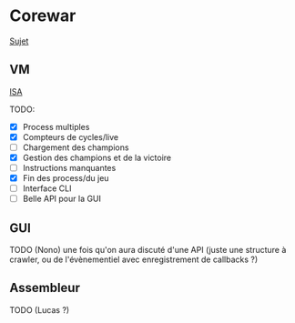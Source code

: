 # Corewar

[Sujet](https://cdn.intra.42.fr/pdf/pdf/30/corewar.pdf)


## VM

[ISA](https://docs.google.com/spreadsheets/d/1pFwSCne-mh-u5ZLsjZS8VI9QvecYk-gWTyNaPstjpLE/edit)

TODO:
- [X] Process multiples
- [X] Compteurs de cycles/live
- [ ] Chargement des champions
- [X] Gestion des champions et de la victoire
- [ ] Instructions manquantes
- [X] Fin des process/du jeu
- [ ] Interface CLI
- [ ] Belle API pour la GUI

## GUI

TODO (Nono) une fois qu'on aura discuté d'une API (juste une structure à crawler, ou de l'évènementiel avec enregistrement de callbacks ?)

## Assembleur

TODO (Lucas ?)

